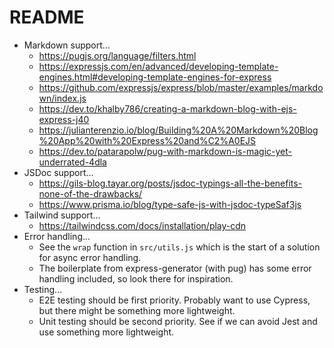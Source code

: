 # README

- Markdown support...
  - https://pugjs.org/language/filters.html
  - https://expressjs.com/en/advanced/developing-template-engines.html#developing-template-engines-for-express
  - https://github.com/expressjs/express/blob/master/examples/markdown/index.js
  - https://dev.to/khalby786/creating-a-markdown-blog-with-ejs-express-j40
  - https://julianterenzio.io/blog/Building%20A%20Markdown%20Blog%20App%20with%20Express%20and%C2%A0EJS
  - https://dev.to/patarapolw/pug-with-markdown-is-magic-yet-underrated-4dla
- JSDoc support...
  - https://gils-blog.tayar.org/posts/jsdoc-typings-all-the-benefits-none-of-the-drawbacks/
  - https://www.prisma.io/blog/type-safe-js-with-jsdoc-typeSaf3js
- Tailwind support...
  - https://tailwindcss.com/docs/installation/play-cdn
- Error handling...
  - See the `wrap` function in `src/utils.js` which is the start of a solution for async error handling.
  - The boilerplate from express-generator (with pug) has some error handling included, so look there for inspiration.
- Testing...
  - E2E testing should be first priority. Probably want to use Cypress, but there might be something more lightweight.
  - Unit testing should be second priority. See if we can avoid Jest and use something more lightweight.

